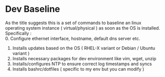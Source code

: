# Dev Baseline  
As the title suggests this is a set of commands to baseline an linux operating system instance ( virtual/physical ) as soon as the OS is installed.
Specifically :   
0. Configure ethernet interface, hostname, default dns server etc.
1. Installs updates based on the OS ( RHEL-X variant or Debian / Ubuntu variant )
2. Installs necessary packages for dev environment like vim, wget, unzip 
3. Installs/configures NTP to ensure correct log timestamps and syncs
4. Installs bashrc/dotfiles ( specific to my env but you can modify )
